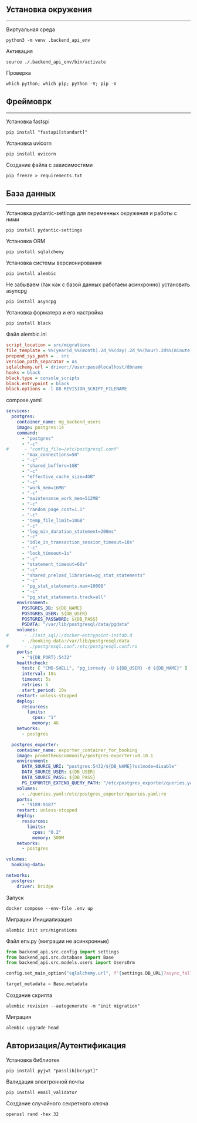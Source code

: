 ## Установка окружения

<hr>

Виртуальная среда

```SHELL
python3 -m venv .backend_api_env
```

Активация

```SHELL
source ./.backend_api_env/bin/activate
```

Проверка

```SHELL
which python; which pip; python -V; pip -V
```

## Фреймоврк

<hr>

Установка fastspi

```SHELL
pip install "fastapi[standart]"
```

Установка uvicorn

```SHELL
pip install uvicorn
```

Создание файла с зависимостями

```SHELL
pip freeze > requirements.txt
```

## База данных

<hr>

Установка pydantic-settings для переменных окружения и работы с ними

```SHELL
pip install pydantic-settings
```

Установка ORM

```SHELL
pip install sqlalchemy
```

Установка системы версионирования

```SHELL
pip install alembic
```

Не забываем (так как с базой данных работаем асинхронно) установить asyncpg

```SHELL
pip install asyncpg
```

Установка форматера и его настройка

```SHELL
pip install black
```

Файл alembic.ini

```ini
script_location = src/migrations
file_template = %%(year)d_%%(month).2d_%%(day).2d_%%(hour).2d%%(minute).2d-%%(rev)s_%%(slug)s
prepend_sys_path = . src
version_path_separator = os
sqlalchemy.url = driver://user:pass@localhost/dbname
hooks = black
black.type = console_scripts
black.entrypoint = black
black.options = -l 88 REVISION_SCRIPT_FILENAME
```

compose.yaml

```yaml
services:
  postgres:
    container_name: mg_backend_users
    image: postgres:14
    command:
      - "postgres"
      - "-c"
#      - "config_file=/etc/postgresql.conf"
      - "max_connections=50"
      - "-c"
      - "shared_buffers=1GB"
      - "-c"
      - "effective_cache_size=4GB"
      - "-c"
      - "work_mem=16MB"
      - "-c"
      - "maintenance_work_mem=512MB"
      - "-c"
      - "random_page_cost=1.1"
      - "-c"
      - "temp_file_limit=10GB"
      - "-c"
      - "log_min_duration_statement=200ms"
      - "-c"
      - "idle_in_transaction_session_timeout=10s"
      - "-c"
      - "lock_timeout=1s"
      - "-c"
      - "statement_timeout=60s"
      - "-c"
      - "shared_preload_libraries=pg_stat_statements"
      - "-c"
      - "pg_stat_statements.max=10000"
      - "-c"
      - "pg_stat_statements.track=all"
    environment:
      POSTGRES_DB: ${DB_NAME}
      POSTGRES_USER: ${DB_USER}
      POSTGRES_PASSWORD: ${DB_PASS}
      PGDATA: "/var/lib/postgresql/data/pgdata"
    volumes:
#      - ./init_sql/:/docker-entrypoint-initdb.d
      - ./booking-data:/var/lib/postgresql/data
#      - ./postgresql.conf:/etc/postgresql.conf:ro
    ports:
      - "${DB_PORT}:5432"
    healthcheck:
      test: [ "CMD-SHELL", "pg_isready -U ${DB_USER} -d ${DB_NAME}" ]
      interval: 10s
      timeout: 5s
      retries: 5
      start_period: 10s
    restart: unless-stopped
    deploy:
      resources:
        limits:
          cpus: "1"
          memory: 4G
    networks:
      - postgres

  postgres_exporter:
    container_name: exporter_container_for_booking
    image: prometheuscommunity/postgres-exporter:v0.10.1
    environment:
      DATA_SOURCE_URI: "postgres:5432/${DB_NAME}?sslmode=disable"
      DATA_SOURCE_USER: ${DB_USER}
      DATA_SOURCE_PASS: ${DB_PASS}
      PG_EXPORTER_EXTEND_QUERY_PATH: "/etc/postgres_exporter/queries.yaml"
    volumes:
      - ./queries.yaml:/etc/postgres_exporter/queries.yaml:ro
    ports:
      - "9189:9187"
    restart: unless-stopped
    deploy:
      resources:
        limits:
          cpus: "0.2"
          memory: 500M
    networks:
      - postgres

volumes:
  booking-data:

networks:
  postgres:
    driver: bridge
```

Запуск

```docker
docker compose --env-file .env up
```

Миграции
Инициализация

```SHELL
alembic init src/migrations 
```

Файл env.py (миграции не асинхронные)

```python
from backend_api.src.config import settings
from backend_api.src.database import Base
from backend_api.src.models.users import UsersOrm

config.set_main_option("sqlalchemy.url", f"{settings.DB_URL}?async_fallback=True")

target_metadata = Base.metadata
```

Создание скрипта

```SHEL
alembic revision --autogenerate -m "init migration"
```

Миграция

```SHELL
alembic upgrade head
```

## Авторизация/Аутентификация

Установка библиотек

```SHELL
pip install pyjwt "passlib[bcrypt]"
```

Валидация электронной почты

```SHELL
pip install email_validator
```
Создание случайного секретного ключа

```SHELL
openssl rand -hex 32
```